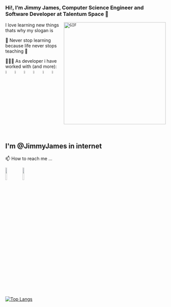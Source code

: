 ### Hi!, I’m Jimmy James, Computer Science Engineer and Software Developer at Talentum Space 👋
<code><img align="right" alt="GIF" src="https://octodex.github.com/images/jetpacktocat.png" width="320" height="320"/></code>

I love learning new things thats why my slogan is

📖 Never stop learning because life never stops teaching 📖

👩🏻‍💻 As developer i have worked with (and more):
 <code>
 <img width="5%" src="https://img.icons8.com/color/48/000000/python--v1.png"></code>
 <img width="5%" src="https://img.icons8.com/fluent/48/000000/mysql-logo.png"></code> 
 <img width="5%" src="https://img.icons8.com/color/48/000000/c-plus-plus-logo.png"></code>
 <img width="5%" src="https://img.icons8.com/color/48/000000/c-programming.png"></code>
 <img width="5%" src="https://img.icons8.com/color/48/000000/c-sharp-logo-2.png"></code> 
 <img width="5%" src="https://img.icons8.com/color/48/000000/html-5--v1.png"></code> 
 </code>
 
 ## I'm @JimmyJames in internet
 
 📫 How to reach me ...
 
<code><a href="https://www.linkedin.com/in/jimmyjameslm/"><img width="10%" src="https://www.vectorlogo.zone/logos/linkedin/linkedin-ar21.svg"></a></code>
<code><a href="https://www.youtube.com/jimmyjameslm"><img width="10%" src="https://www.vectorlogo.zone/logos/youtube/youtube-ar21.svg"></a></code>

 [![Top Langs](https://github-readme-stats.vercel.app/api/top-langs/?username=JimmyJames404&layout=compact&theme=gotham)](https://github.com/JimmyJames404/github-readme-stats)
<!---
JimmyJames404/JimmyJames404 is a ✨ special ✨ repository because its `README.md` (this file) appears on your GitHub profile.
You can click the Preview link to take a look at your changes.
--->
